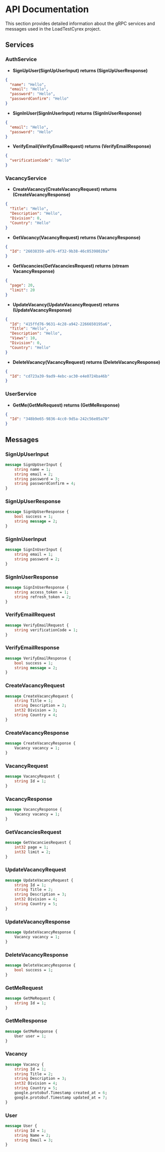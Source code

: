 
# API Documentation

This section provides detailed information about the gRPC services and messages used in the LoadTestCyrex project.

## Services

### AuthService

- **SignUpUser(SignUpUserInput) returns (SignUpUserResponse)**

```json
{
  "name": "Hello",
  "email": "Hello",
  "password": "Hello",
  "passwordConfirm": "Hello"
}
```

- **SignInUser(SignInUserInput) returns (SignInUserResponse)**

```json
{
  "email": "Hello",
  "password": "Hello"
}
```

- **VerifyEmail(VerifyEmailRequest) returns (VerifyEmailResponse)**

```json
{
  "verificationCode": "Hello"
}
```

### VacancyService

- **CreateVacancy(CreateVacancyRequest) returns (CreateVacancyResponse)**

```json
{
  "Title": "Hello",
  "Description": "Hello",
  "Division": 0,
  "Country": "Hello"
}
```

- **GetVacancy(VacancyRequest) returns (VacancyResponse)**

```json
{
  "Id": "26038359-a876-4f32-9b38-46c05398020a"
}
```

- **GetVacancies(GetVacanciesRequest) returns (stream VacancyResponse)**

```json
{
  "page": 20,
  "limit": 20
}
```

- **UpdateVacancy(UpdateVacancyRequest) returns (UpdateVacancyResponse)**

```json
{
  "Id": "415ffd76-9631-4c28-a942-2266650195a6",
  "Title": "Hello",
  "Description": "Hello",
  "Views": 10,
  "Division": 0,
  "Country": "Hello"
}
```

- **DeleteVacancy(VacancyRequest) returns (DeleteVacancyResponse)**

```json
{
  "Id": "cd723a39-9ad9-4ebc-ac30-e4e0724ba46b"
}
```

### UserService

- **GetMe(GetMeRequest) returns (GetMeResponse)**

```json
{
  "Id": "348b9e65-9836-4cc0-9d5a-242c56e05a70"
}
```

## Messages

### SignUpUserInput

```protobuf
message SignUpUserInput {
    string name = 1;
    string email = 2;
    string password = 3;
    string passwordConfirm = 4;
}
```

### SignUpUserResponse

```protobuf
message SignUpUserResponse {
    bool success = 1;
    string message = 2;
}
```

### SignInUserInput

```protobuf
message SignInUserInput {
    string email = 1;
    string password = 2;
}
```

### SignInUserResponse

```protobuf
message SignInUserResponse {
    string access_token = 1;
    string refresh_token = 2;
}
```

### VerifyEmailRequest

```protobuf
message VerifyEmailRequest {
    string verificationCode = 1;
}
```

### VerifyEmailResponse

```protobuf
message VerifyEmailResponse {
    bool success = 1;
    string message = 2;
}
```

### CreateVacancyRequest

```protobuf
message CreateVacancyRequest {
    string Title = 1;
    string Description = 2;
    int32 Division = 3;
    string Country = 4;
}
```

### CreateVacancyResponse

```protobuf
message CreateVacancyResponse {
    Vacancy vacancy = 1;
}
```

### VacancyRequest

```protobuf
message VacancyRequest {
    string Id = 1;
}
```

### VacancyResponse

```protobuf
message VacancyResponse {
    Vacancy vacancy = 1;
}
```

### GetVacanciesRequest

```protobuf
message GetVacanciesRequest {
    int32 page = 1;
    int32 limit = 2;
}
```

### UpdateVacancyRequest

```protobuf
message UpdateVacancyRequest {
    string Id = 1;
    string Title = 2;
    string Description = 3;
    int32 Division = 4;
    string Country = 5;
}
```

### UpdateVacancyResponse

```protobuf
message UpdateVacancyResponse {
    Vacancy vacancy = 1;
}
```

### DeleteVacancyResponse

```protobuf
message DeleteVacancyResponse {
    bool success = 1;
}
```

### GetMeRequest

```protobuf
message GetMeRequest {
    string Id = 1;
}
```

### GetMeResponse

```protobuf
message GetMeResponse {
    User user = 1;
}
```

### Vacancy

```protobuf
message Vacancy {
    string Id = 1;
    string Title = 2;
    string Description = 3;
    int32 Division = 4;
    string Country = 5;
    google.protobuf.Timestamp created_at = 6;
    google.protobuf.Timestamp updated_at = 7;
}
```

### User

```protobuf
message User {
    string Id = 1;
    string Name = 2;
    string Email = 3;
}
```
